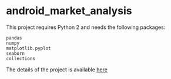 # android_market_analysis

This project requires Python 2 and needs the following packages:
```
pandas
numpy
matplotlib.pyplot
seaborn
collections
```

The details of the project is available [here](https://ryan-kttam.github.io/Android_Market_Analysis/)
